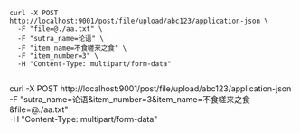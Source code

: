 ```
curl -X POST http://localhost:9001/post/file/upload/abc123/application-json \
  -F "file=@./aa.txt" \
  -F "sutra_name=论语" \
  -F "item_name=不食嗟来之食" \
  -F "item_number=3" \
  -H "Content-Type: multipart/form-data"
  
```


curl -X POST http://localhost:9001/post/file/upload/abc123/application-json \
  -F "sutra_name=论语&item_number=3&item_name=不食嗟来之食&file=@./aa.txt"\
  -H "Content-Type: multipart/form-data"